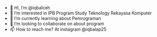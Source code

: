 - 👋 Hi, I’m @iqbalceh
- 👀 I’m interested in IPB Program Study Teknology Rekayasa Komputer
- 🌱 I’m currently learning about Pemrograman
- 💞️ I’m looking to collaborate on about program
- 📫 How to reach me? At instagram @iqbalap25

<!---
iqbalceh/iqbalceh is a ✨ special ✨ repository because its `README.md` (this file) appears on your GitHub profile.
You can click the Preview link to take a look at your changes.
--->
